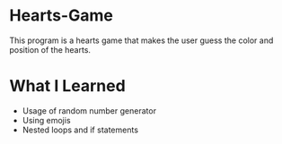 # Hearts-Game
This program is a hearts game that makes the user guess the color and position of the hearts.

# What I Learned
- Usage of random number generator
- Using emojis
- Nested loops and if statements
